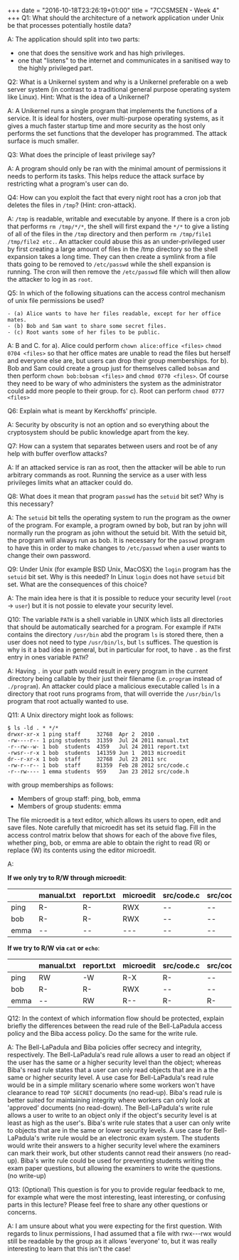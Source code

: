 +++
date = "2016-10-18T23:26:19+01:00"
title = "7CCSMSEN - Week 4"
+++
Q1: What should the architecture of a network application under Unix be that processes potentially hostile data?

A: The application should split into two parts:
 - one that does the sensitive work and has high privileges.
 - one that "listens" to the internet and communicates in a sanitised way to the highly privileged part.


Q2: What is a Unikernel system and why is a Unikernel preferable on a web server system (in contrast to a traditional general purpose operating system like Linux). Hint: What is the idea of a Unikernel?

A: A Unikernel runs a single program that implements the functions of a service. It is ideal for hosters, over multi-purpose operating systems, as it gives a much faster startup time and more security as the host only performs the set functions that the developer has programmed. The attack surface is much smaller.


Q3: What does the principle of least privilege say?

A: A program should only be ran with the minimal amount of permissions it needs to perform its tasks. This helps reduce the attack surface by restricting what a program's user can do.


Q4: How can you exploit the fact that every night root has a cron job that deletes the files in `/tmp`? (Hint: cron-attack).

A: `/tmp` is readable, writable and executable by anyone. If there is a cron job that performs `rm /tmp/*/*`, the shell will first expand the `*/*` to give a listing of all of the files in the `/tmp` directory and then perform `rm /tmp/file1 /tmp/file2 etc.`. An attacker could abuse this as an under-privileged user by first creating a large amount of files in the /tmp directory so the shell expansion takes a long time. They can then create a symlink from a file thats going to be removed to `/etc/passwd` while the shell expansion is running. The cron will then remove the `/etc/passwd` file which will then allow the attacker to log in as `root`.


Q5: In which of the following situations can the access control mechanism of unix file permissions be used?

    - (a) Alice wants to have her files readable, except for her office mates.
    - (b) Bob and Sam want to share some secret files.
    - (c) Root wants some of her files to be public.

A: B and C.
for a). Alice could perform `chown alice:office <files>` `chmod 0704 <files>` so that her office mates are unable to read the files but herself and everyone else are, but users can drop their group memberships.
for b). Bob and Sam could create a group just for themselves called `bobsam` and then perform `chown bob:bobsam <files>` and `chmod 0770 <files>`. Of course they need to be wary of who administers the system as the administrator could add more people to their group.
for c). Root can perform `chmod 0777 <files>`


Q6: Explain what is meant by Kerckhoffs' principle.

A: Security by obscurity is not an option and so everything about the cryptosystem should be public knowledge apart from the key.


Q7: How can a system that separates between users and root be of any help with buffer overflow attacks?

A: If an attacked service is ran as root, then the attacker will be able to run arbitrary commands as root. Running the service as a user with less privileges limits what an attacker could do.


Q8: What does it mean that program `passwd` has the `setuid` bit set? Why is this necessary?

A: The `setuid` bit tells the operating system to run the program as the owner of the program. For example, a program owned by bob, but ran by john will normally run the program as john without the setuid bit. With the setuid bit, the program will always run as bob. It is necessary for the `passwd` program to have this in order to make changes to `/etc/passwd` when a user wants to change their own password.


Q9: Under Unix (for example BSD Unix, MacOSX) the `login` program has the `setuid` bit set. Why is this needed? In Linux `login` does not have `setuid` bit set. What are the consequences of this choice?

A: The main idea here is that it is possible to reduce your security level (`root` -> `user`) but it is not possie to elevate your security level.


Q10: The variable `PATH` is a shell variable in UNIX which lists all directories that should be automatically searched for a program. For example if `PATH` contains the directory `/usr/bin` abd the program `ls` is stored there, then a user does not need to type `/usr/bin/ls`, but `ls` suffices. The question is why is it a bad idea in general, but in particular for root, to have `.` as the first entry in ones variable `PATH`?

A: Having `.` in your path would result in every program in the current directory being callable by their just their filename (i.e. `program` instead of `./program`). An attacker could place a malicious executable called `ls` in a directory that root runs programs from, that will override the `/usr/bin/ls` program that root actually wanted to use.


Q11: A Unix directory might look as follows:

```
$ ls -ld . * */*
drwxr-xr-x 1 ping staff     32768  Apr 2  2010 .
-rw----r-- 1 ping students  31359  Jul 24 2011 manual.txt
-r--rw--w- 1 bob  students  4359   Jul 24 2011 report.txt
-rwsr--r-x 1 bob  students  141359 Jun 1  2013 microedit
dr--r-xr-x 1 bob  staff     32768  Jul 23 2011 src
-rw-r--r-- 1 bob  staff     81359  Feb 28 2012 src/code.c
-r--rw---- 1 emma students  959    Jan 23 2012 src/code.h
```

with group memberships as follows:

 - Members of group staff: ping, bob, emma
 - Members of group students: emma

 The file microedit is a text editor, which allows its users to open, edit and save files. Note carefully that microedit has set its setuid flag. Fill in the access control matrix below that shows for each of the above five files, whether ping, bob, or emma are able to obtain the right to read (R) or replace (W) its contents using the editor microedit.

A:

**If we only try to R/W through microedit**:

|      | manual.txt | report.txt | microedit | src/code.c | src/code.h
|------|------------|------------|-----------|------------|------------
| ping | R-         | R-         | RWX       | --         | --
| bob  | R-         | R-         | RWX       | --         | --
| emma | --         | --         | ---       | --         | --


**If we try to R/W via `cat` or `echo`**:

|      | manual.txt | report.txt | microedit | src/code.c | src/code.h
|------|------------|------------|-----------|------------|------------
| ping | RW         | -W         | R-X       | R-         | --
| bob  | R-         | R-         | RWX       | --         | --
| emma | --         | RW         | R--       | R-         | R-




Q12: In the context of which information flow should be protected, explain briefly the differences between the read rule of the Bell-LaPadula access policy and the Biba access policy. Do the same for the write rule.

A: The Bell-LaPadula and Biba policies offer secrecy and integrity, respectively.
The Bell-LaPadula's read rule allows a user to read an object if the user has the same or a higher security level than the object; whereas Biba's read rule states that a user can only read objects that are in a the same or higher security level.
A use case for Bell-LaPadula's read rule would be in a simple military scenario where some workers won't have clearance to read `TOP SECRET` documents (no read-up). Biba's read rule is better suited for maintaining integrity where workers can only look at 'approved' documents (no read-down).
The Bell-LaPadula's write rule allows a user to write to an object only if the object's security level is at least as high as the user's. Biba's write rule states that a user can only write to objects that are in the same or lower security levels.
A use case for Bell-LaPadula's write rule would be an electronic exam system. The students would write their answers to a higher security level where the examiners can mark their work, but other students cannot read their answers (no read-up). Biba's write rule could be used for preventing students writing the exam paper questions, but allowing the examiners to write the questions. (no write-up)


Q13: (Optional) This question is for you to provide regular feedback to me, for example what were the most interesting, least interesting, or confusing parts in this lecture? Please feel free to share any other questions or concerns.

A: I am unsure about what you were expecting for the first question. With regards to linux permissions, I had assumed that a file with rwx---rwx would still be readable by the group as it allows 'everyone' to, but it was really interesting to learn that this isn't the case!
